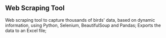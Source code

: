 ## Web Scraping Tool

Web scraping tool to capture thousands of birds' data, based on dynamic information, using Python, Selenium, BeautifulSoup and Pandas;
Exports the data to an Excel file;
